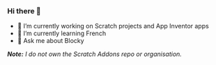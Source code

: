 ### Hi there 👋

- 🔭 I’m currently working on Scratch projects and App Inventor apps
- 🌱 I’m currently learning French
- 💬 Ask me about Blocky

_**Note:** I do not own the Scratch Addons repo or organisation._
